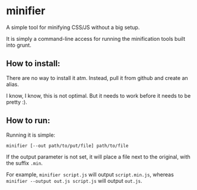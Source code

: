 minifier
========

A simple tool for minifying CSS/JS without a big setup.

It is simply a command-line access for running the minification tools built into grunt.


How to install:
---------------

There are no way to install it atm. Instead, pull it from github and create an alias.

I know, I know, this is not optimal. But it needs to work before it needs to be pretty :).


How to run:
-----------

Running it is simple:

	minifier [--out path/to/put/file] path/to/file

If the output parameter is not set, it will place a file next to the original,
with the suffix `.min`.

For example, `minifier script.js` will output `script.min.js`, whereas
`minifier --output out.js script.js` will output `out.js`.
